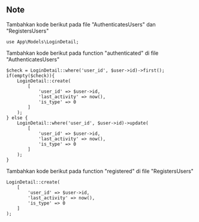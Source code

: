## Note

Tambahkan kode berikut pada file "AuthenticatesUsers" dan "RegistersUsers"
```
use App\Models\LoginDetail;
```

Tambahkan kode berikut pada function "authenticated" di file "AuthenticatesUsers"
```
$check = LoginDetail::where('user_id', $user->id)->first();
if(empty($check)){
    LoginDetail::create(
        [
            'user_id' => $user->id,
            'last_activity' => now(),
            'is_type' => 0
        ]
    );
} else {
    LoginDetail::where('user_id', $user->id)->update(
        [
            'user_id' => $user->id,
            'last_activity' => now(),
            'is_type' => 0
        ]
    );
}
```

Tambahkan kode berikut pada function "registered" di file "RegistersUsers"
```
LoginDetail::create(
    [
        'user_id' => $user->id,
        'last_activity' => now(),
        'is_type' => 0
    ]
);
```
